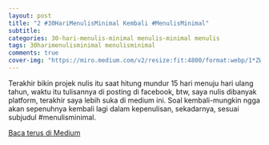 ```yaml
---  
layout: post
title: "2 #30HariMenulisMinimal Kembali #MenulisMinimal"
subtitle: 
categories: 30-hari-menulis-minimal menulis-minimal menulis
tags: 30harimenulisminimal menulisminimal
comments: true
cover-img: "https://miro.medium.com/v2/resize:fit:4800/format:webp/1*ZWbeUOB-kZVGuqY-TGqihQ.png"
---
```


Terakhir bikin projek nulis itu saat hitung mundur 15 hari menuju hari ulang tahun, waktu itu tulisannya di posting di facebook, btw, saya nulis dibanyak platform, terakhir saya lebih suka di medium ini. Soal kembali-mungkin ngga akan sepenuhnya kembali lagi dalam kepenulisan, sekadarnya, sesuai subjudul #menulisminimal.

[Baca terus di Medium](https://link.medium.com/5uJQCzldqyb)